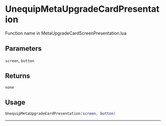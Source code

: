 # UnequipMetaUpgradeCardPresentation
Function name in MetaUpgradeCardScreenPresentation.lua
## Parameters
`screen`, `button`
## Returns
`none`
## Usage
```lua
UnequipMetaUpgradeCardPresentation(screen, button)
```
---
